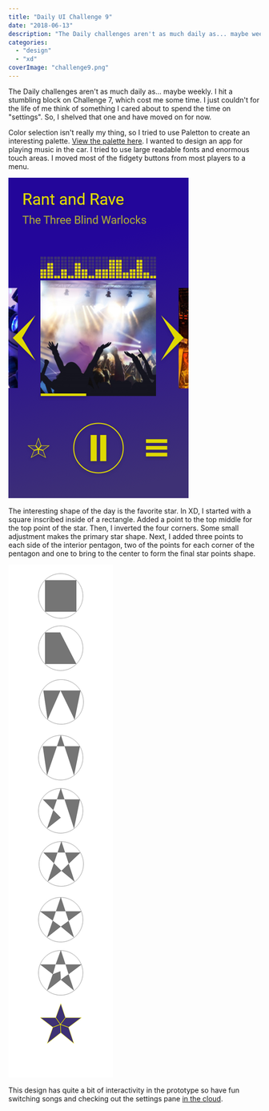 ```yaml
---
title: "Daily UI Challenge 9"
date: "2018-06-13"
description: "The Daily challenges aren't as much daily as... maybe weekly. I hit a stumbling block on Challenge 7, which cost me some time. I just couldn't for the life of me think of something I cared about to spend the time on \"settings\". So, I shelved that one and have moved on for now."
categories: 
  - "design"
  - "xd"
coverImage: "challenge9.png"
---
```


The Daily challenges aren't as much daily as... maybe weekly. I hit a stumbling block on Challenge 7, which cost me some time. I just couldn't for the life of me think of something I cared about to spend the time on "settings". So, I shelved that one and have moved on for now.

Color selection isn't really my thing, so I tried to use Paletton to create an interesting palette. [View the palette here](http://www.paletton.com/palette.php?uid=74b0u0kllll3oeKcni2ujoDQRrW). I wanted to design an app for playing music in the car. I tried to use large readable fonts and enormous touch areas. I moved most of the fidgety buttons from most players to a menu.

![Playing](./images/playing.png)

The interesting shape of the day is the favorite star. In XD, I started with a square inscribed inside of a rectangle. Added a point to the top middle for the top point of the star. Then, I inverted the four corners. Some small adjustment makes the primary star shape. Next, I added three points to each side of the interior pentagon, two of the points for each corner of the pentagon and one to bring to the center to form the final star points shape.

![Star](./images/star.png)

This design has quite a bit of interactivity in the prototype so have fun switching songs and checking out the settings pane [in the cloud](https://xd.adobe.com/view/68912ab3-21a3-4e52-59f5-c303eb96f2e8-1ea0/).
